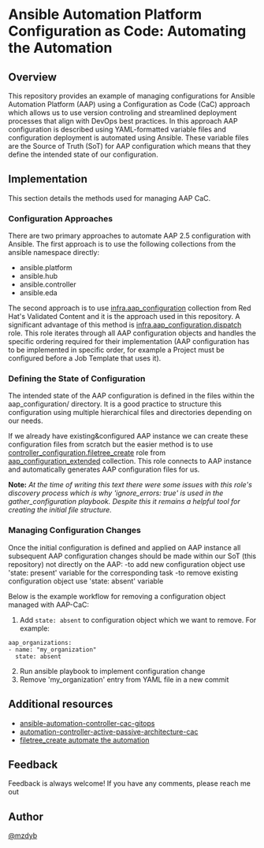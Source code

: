 # Ansible Automation Platform Configuration as Code: Automating the Automation

## Overview

This repository provides an example of managing configurations for Ansible Automation Platform (AAP) using a Configuration as Code (CaC) approach which allows us to use version controling and streamlined deployment processes that align with DevOps best practices. In this approach AAP configuration is described using YAML-formatted variable files and configuration deployment is automated using Ansible. These variable files are the Source of Truth (SoT) for AAP configuration which means that they define the intended state of our configuration. 

## Implementation
This section details the methods used for managing AAP CaC.

### Configuration Approaches
There are two primary approaches to automate AAP 2.5 configuration with Ansible. The first approach is to use the following collections from the ansible namespace directly:
- ansible.platform
- ansible.hub
- ansible.controller
- ansible.eda

The second approach is to use [infra.aap_configuration](https://github.com/redhat-cop/infra.aap_configuration) collection from Red Hat's Validated Content and it is the approach used in this repository. A significant advantage of this method is [infra.aap_configuration.dispatch](https://github.com/redhat-cop/infra.aap_configuration/tree/devel/roles/dispatch) role. This role iterates through all AAP configuration objects and handles the specific ordering required for their implementation (AAP configuration has to be implemented in specific order, for example a Project must be configured before a Job Template that uses it).

### Defining the State of Configuration
The intended state of the AAP configuration is defined in the files within the aap_configuration/ directory. It is a good practice to structure this configuration using multiple hierarchical files and directories depending on our needs.

If we already have existing&configured AAP instance we can create these configuration files from scratch but the easier method is to use [controller_configuration.filetree_create](https://github.com/redhat-cop/aap_configuration_extended/tree/devel/roles/filetree_create) role from [aap_configuration_extended](https://github.com/redhat-cop/aap_configuration_extended) collection. This role connects to AAP instance and automatically generates AAP configuration files for us. 

**Note:** *At the time of writing this text there were some issues with this role's discovery process which is why 'ignore_errors: true' is used in the gather_configuration playbook. Despite this it remains a helpful tool for creating the initial file structure.*

### Managing Configuration Changes
Once the initial configuration is defined and applied on AAP instance all subsequent AAP configuration changes should be made within our SoT (this repository) not directly on the AAP:
-to add new configuration object use 'state: present' variable for the corresponding task
-to remove existing configuration object use 'state: absent' variable

Below is the example workflow for removing a configuration object managed with AAP-CaC:
  1. Add `state: absent` to configuration object which we want to remove. For example:
  ```
aap_organizations:
  - name: "my_organization"
    state: absent
  ```
  2. Run ansible playbook to implement configuration change
  3. Remove 'my_organization' entry from YAML file in a new commit

## Additional resources
- [ansible-automation-controller-cac-gitops](https://www.redhat.com/en/blog/ansible-automation-controller-cac-gitops)
- [automation-controller-active-passive-architecture-cac](https://www.redhat.com/en/blog/automation-controller-active-passive-architecture-cac)
- [filetree_create automate the automation](https://github.com/redhat-cop/aap_configuration_extended/blob/devel/roles/filetree_create/automatetheautomation.md)


## Feedback
Feedback is always welcome! If you have any comments, please reach me out

## Author

[@mzdyb](https://www.linkedin.com/in/michal-zdyb-9aa4046/)